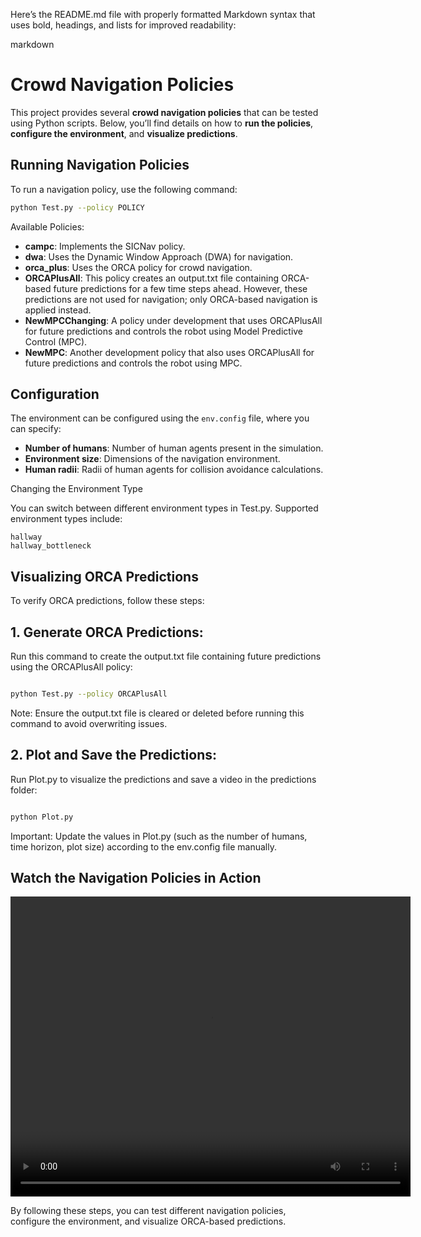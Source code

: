 Here’s the README.md file with properly formatted Markdown syntax that uses bold, headings, and lists for improved readability:

markdown

# **Crowd Navigation Policies**

This project provides several **crowd navigation policies** that can be tested using Python scripts. Below, you’ll find details on how to **run the policies**, **configure the environment**, and **visualize predictions**.

## **Running Navigation Policies**

To run a navigation policy, use the following command:

```bash
python Test.py --policy POLICY
```
Available Policies:

- **campc**: Implements the SICNav policy.
- **dwa**: Uses the Dynamic Window Approach (DWA) for navigation.
- **orca_plus**: Uses the ORCA policy for crowd navigation.
- **ORCAPlusAll**: This policy creates an output.txt file containing ORCA-based future predictions for a few time steps ahead. However, these predictions are not used for navigation; only ORCA-based navigation is applied instead.
- **NewMPCChanging**: A policy under development that uses ORCAPlusAll for future predictions and controls the robot using Model Predictive Control (MPC).
- **NewMPC**: Another development policy that also uses ORCAPlusAll for future predictions and controls the robot using MPC.

## **Configuration**

The environment can be configured using the `env.config` file, where you can specify:

- **Number of humans**: Number of human agents present in the simulation.
- **Environment size**: Dimensions of the navigation environment.
- **Human radii**: Radii of human agents for collision avoidance calculations.

Changing the Environment Type

You can switch between different environment types in Test.py. Supported environment types include:

    hallway
    hallway_bottleneck


## **Visualizing ORCA Predictions**

To verify ORCA predictions, follow these steps:
## **1. Generate ORCA Predictions:**

Run this command to create the output.txt file containing future predictions using the ORCAPlusAll policy:

```bash

python Test.py --policy ORCAPlusAll
```
Note: Ensure the output.txt file is cleared or deleted before running this command to avoid overwriting issues.

## **2. Plot and Save the Predictions:**

Run Plot.py to visualize the predictions and save a video in the predictions folder:

```bash

python Plot.py
```
Important: Update the values in Plot.py (such as the number of humans, time horizon, plot size) according to the env.config file manually.

## Watch the Navigation Policies in Action

<video width="640" height="480" controls>
  <source src="https://github.com/NisalaYapa/CrowdNavigationMPC/raw/refs/heads/main/sicnav/predictions/human_trajectories_with_radius_20240924_062049.mp4" type="video/mp4">
  Your browser does not support the video tag.
</video>







By following these steps, you can test different navigation policies, configure the environment, and visualize ORCA-based predictions.
